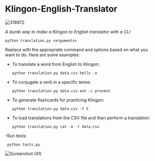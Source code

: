 # Klingon-English-Translator
![318972](https://github.com/Mutombe/klingon-english-translator/assets/99067471/12c9e7d1-3440-469f-b321-e8ed2b630862)



*A dumb way to make a Klingon to English translator  with a CLI*

```
python translation.py <arguments>
```

Replace <arguments> with the appropriate command and options based on what you want to do. Here are some examples:

- To translate a word from English to Klingon:
  ```
  python translation.py data.csv hello -e
  ```

- To conjugate a verb in a specific tense:
  ```
  python translation.py data.csv eat -c present
  ```

- To generate flashcards for practicing Klingon:
  ```
  python translation.py data.csv -f 5
  ```

- To load translations from the CSV file and then perform a translation:

  ```
  python translation.py cat -e -l data.csv
  ```
-Run tests:

 ```
  python tests.py
 ```

![Screenshot (41)](https://github.com/Mutombe/klingon-english-translator/assets/99067471/f6d5dcb7-23cc-4901-a7ce-75e8d54eeb36)
